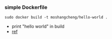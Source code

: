 ### simple Dockerfile 

`sudo docker build -t moshangcheng/hello-world .`
- print "hello world" in build
- [ref](https://www.docker.io/learn/dockerfile/level1/)
